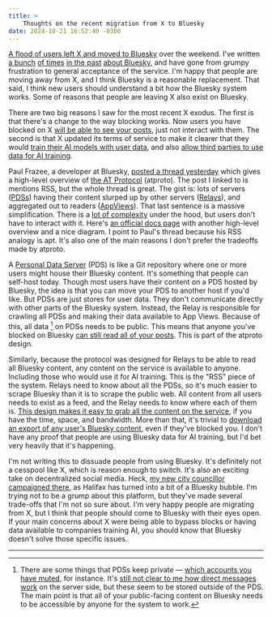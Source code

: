 ```yaml
---
title: >
    Thoughts on the recent migration from X to Bluesky
date: 2024-10-21 16:52:40 -0300
---
```


[A flood of users left X and moved to Bluesky](https://www.theverge.com/2024/10/18/24273435/bluesky-user-spike-x-tos-ai-changes-blocking) over the weekend. I've written [a bunch](https://anderegg.ca/2023/05/09/bluesky-frustrations) [of times](https://anderegg.ca/2024/02/24/bluesky-frustrations-part-2) [in the past](https://anderegg.ca/2024/05/10/another-look-at-bluesky) [about Bluesky](https://anderegg.ca/2024/05/23/digging-into-bluesky-dms), and have gone from grumpy frustration to general acceptance of the service. I'm happy that people are moving away from X, and I think Bluesky is a reasonable replacement. That said, I think new users should understand a bit how the Bluesky system works. Some of reasons that people are leaving X also exist on Bluesky.

There are two big reasons I saw for the most recent X exodus. The first is that there's a change to the way blocking works. Now users you have blocked on X [will be able to see your posts](https://www.theverge.com/2024/9/23/24252438/x-blocked-users-view-public-posts), just not interact with them. The second is that X updated its terms of service to make it clearer that they would [train their AI models with user data](https://edition.cnn.com/2024/10/21/tech/x-twitter-terms-of-service/index.html), and also [allow third parties to use data for AI training](https://techcrunch.com/2024/10/17/elon-musks-x-is-changing-its-privacy-policy-to-allow-third-parties-to-train-ai-on-your-posts/).

Paul Frazee, a developer at Bluesky, [posted a thread yesterday](https://bsky.app/profile/pfrazee.com/post/3l6xwk3l43f2r) which gives a high-level overview of [the AT Protocol](https://atproto.com) (atproto). The post I linked to is mentions RSS, but the whole thread is great. The gist is: lots of servers ([PDSs](https://atproto.com/guides/glossary#pds-personal-data-server)) having their content slurped up by other servers ([Relays](https://atproto.com/guides/glossary#relay)), and aggregated out to readers ([AppViews](https://atproto.com/guides/glossary#app-view)). That last sentence is a massive simplification. There is a [lot of complexity](https://atproto.com/specs/atp) under the hood, but users don't have to interact with it. Here's [an official docs page](https://docs.bsky.app/docs/advanced-guides/federation-architecture) with another high-level overview and a nice diagram. I point to Paul's thread because his RSS analogy is apt. It's also one of the main reasons I don't prefer the tradeoffs made by atproto.

A [Personal Data Server](https://github.com/bluesky-social/pds) (PDS) is like a Git repository where one or more users might house their Bluesky content. It's something that people can self-host today. Though most users have their content on a PDS hosted by Bluesky, the idea is that you can move your PDS to another host if you'd like. But PDSs are just stores for user data. They don't communicate directly with other parts of the Bluesky system. Instead, the Relay is responsible for crawling all PDSs and making their data available to App Views. Because of this, all data [^1] on PDSs needs to be public. This means that anyone you've blocked on Bluesky [can still read all of your posts](https://docs.bsky.app/blog/block-implementation). This is part of the atproto design.

Similarly, because the protocol was designed for Relays to be able to read all Bluesky content, any content on the service is available to anyone. Including those who would use it for AI training. This is the "RSS" piece of the system. Relays need to know about all the PDSs, so it's much easier to scrape Bluesky than it is to scrape the public web. All content from all users needs to exist as a feed, and the Relay needs to know where each of them is. [This design makes it easy to grab all the content on the service](https://worthdoingbadly.com/bsky/), if you have the time, space, and bandwidth. More than that, it's trivial to [download an export of any user's Bluesky content](https://docs.bsky.app/blog/repo-export), even if they've blocked you. I don't have any proof that people are using Bluesky data for AI training, but I'd bet very heavily that it's happening.

I'm not writing this to dissuade people from using Bluesky. It's definitely not a cesspool like X, which is reason enough to switch. It's also an exciting take on decentralized social media. Heck, [my new city councillor campaigned there](https://bsky.app/profile/lecwhite.bsky.social), as Halifax has turned into a bit of a Bluesky bubble. I'm trying not to be a grump about this platform, but they've made several trade-offs that I'm not so sure about. I'm very happy people are migrating from X, but I think that people should come to Bluesky with their eyes open. If your main concerns about X were being able to bypass blocks or having data available to companies training AI, you should know that Bluesky doesn't solve those specific issues.

---

[^1]: There are some things that PDSs keep private — [which accounts you have muted](https://docs.bsky.app/docs/advanced-guides/federation-architecture#personal-data-server-pds), for instance. It's [still not clear to me how direct messages work](https://anderegg.ca/2024/05/23/digging-into-bluesky-dms) on the server side, but these seem to be stored outside of the PDS. The main point is that all of your public-facing content on Bluesky needs to be accessible by anyone for the system to work.
